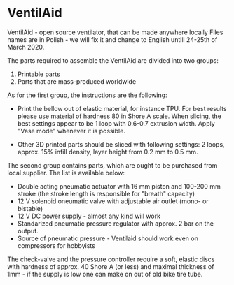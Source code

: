 # VentilAid

VentilAid - open source ventilator, that can be made anywhere locally
Files names are in Polish - we will fix it and change to English untill 24-25th of March 2020. 

The parts required to assemble the VentilAid are divided into two groups:
1) Printable parts
2) Parts that are mass-produced worldwide

As for the first group, the instructions are the following:
- Print the bellow out of elastic material, for instance TPU. For best results please use material of hardness 80 in Shore A scale. When slicing, the best settings appear to be 1 loop with 0.6-0.7 extrusion width. Apply "Vase mode" whenever it is possible.

- Other 3D printed parts should be sliced with following settings: 2 loops, approx. 15% infill density, layer height from 0.2 mm to 0.5 mm.

The second group contains parts, which are ought to be purchased from local supplier. The list is available below:
- Double acting pneumatic actuator with 16 mm piston and 100-200 mm stroke (the stroke length is responsible for "breath" capacity)
- 12 V solenoid oneumatic valve with adjustable air outlet (mono- or bistable)
- 12 V DC power supply - almost any kind will work
- Standarized pneumatic pressure regulator with approx. 2 bar on the output.
- Source of pneumatic pressure - Ventilaid should work even on compressors for hobbyists

The check-valve and the pressure controller require a soft, elastic discs with hardness of approx. 40 Shore A (or less) and maximal thickness of 1mm - if the supply is low one can make on out of old bike tire tube. 